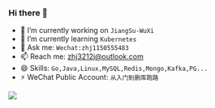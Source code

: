 ### Hi there 👋
- 🔭 I’m currently working on `JiangSu-WuXi`
- 🌱 I’m currently learning `Kubernetes`
- 💬 Ask me: `Wechat:zhj1150555483`
- 📫 Reach me: [zhj3212j@outlook.com](mailto:zhj3212j@outlook.com)
- 😄 Skills: `Go,Java,Linux,MySQL,Redis,Mongo,Kafka,PG...`
- ⚡ WeChat Public Account: `从入门到删库跑路`

![](https://images3.alphacoders.com/676/thumbbig-676742.jpg)
